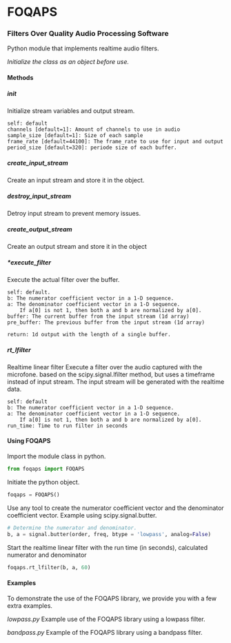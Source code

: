 # FOQAPS
### Filters Over Quality Audio Processing Software
Python module that implements realtime audio filters. 

*Initialize the class as an object before use.*

#### Methods
##### *__init__*
Initialize stream variables and output stream. 

```
self: default
channels [default=1]: Amount of channels to use in audio
sample_size [default=1]: Size of each sample
frame_rate [default=44100]: The frame_rate to use for input and output
period_size [default=320]: periode size of each buffer. 
```
##### *create_input_stream*
Create an input stream and store it in the object.

##### *destroy_input_stream*
Detroy input stream to prevent memory issues.

##### *create_output_stream*
Create an output stream and store it in the object 

##### *execute_filter
Execute the actual filter over the buffer.

```
self: default.
b: The numerator coefficient vector in a 1-D sequence.
a: The denominator coefficient vector in a 1-D sequence. 
    If a[0] is not 1, then both a and b are normalized by a[0].
buffer: The current buffer from the input stream (1d array)
pre_buffer: The previous buffer from the input stream (1d array)

return: 1d output with the length of a single buffer.
```

##### *rt_lfilter*
Realtime linear filter
Execute a filter over the audio captured with the microfone.
based on the scipy.signal.lfilter method,
but uses a timeframe instead of input stream. The input stream
will be generated with the realtime data. 

```
self: default
b: The numerator coefficient vector in a 1-D sequence.
a: The denominator coefficient vector in a 1-D sequence. 
    If a[0] is not 1, then both a and b are normalized by a[0].
run_time: Time to run filter in seconds
```

#### Using FOQAPS
Import the module class in python.

```python
from foqaps import FOQAPS
```

Initiate the python object.
```python
foqaps = FOQAPS()
```

Use any tool to create the numerator coefficient vector and 
the denominator coefficient vector. Example using scipy.signal.butter.
```python
# Determine the numerator and denominator. 
b, a = signal.butter(order, freq, btype = 'lowpass', analog=False)
```  

Start the realtime linear filter with the run time (in seconds), calculated numerator
and denominator
```python
foqaps.rt_lfilter(b, a, 60)
``` 

#### Examples
To demonstrate the use of the FOQAPS library, we provide you with a few 
extra examples. 

*lowpass.py*
Example use of the FOQAPS library using a lowpass filter.

*bandpass.py*
Example of the FOQAPS library using a bandpass filter.

